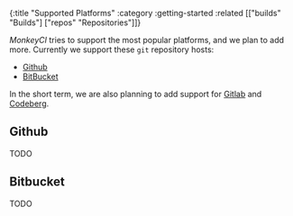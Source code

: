 {:title "Supported Platforms"
 :category :getting-started
 :related [["builds" "Builds"]
           ["repos" "Repositories"]]}

*MonkeyCI* tries to support the most popular platforms, and we plan to add more.
Currently we support these `git` repository hosts:

 - [Github](https://github.com)
 - [BitBucket](https://bitbucket.org)

In the short term, we are also planning to add support for [Gitlab](https://gitlab.com)
and [Codeberg](https://codeberg.org).

## Github

TODO

## Bitbucket

TODO